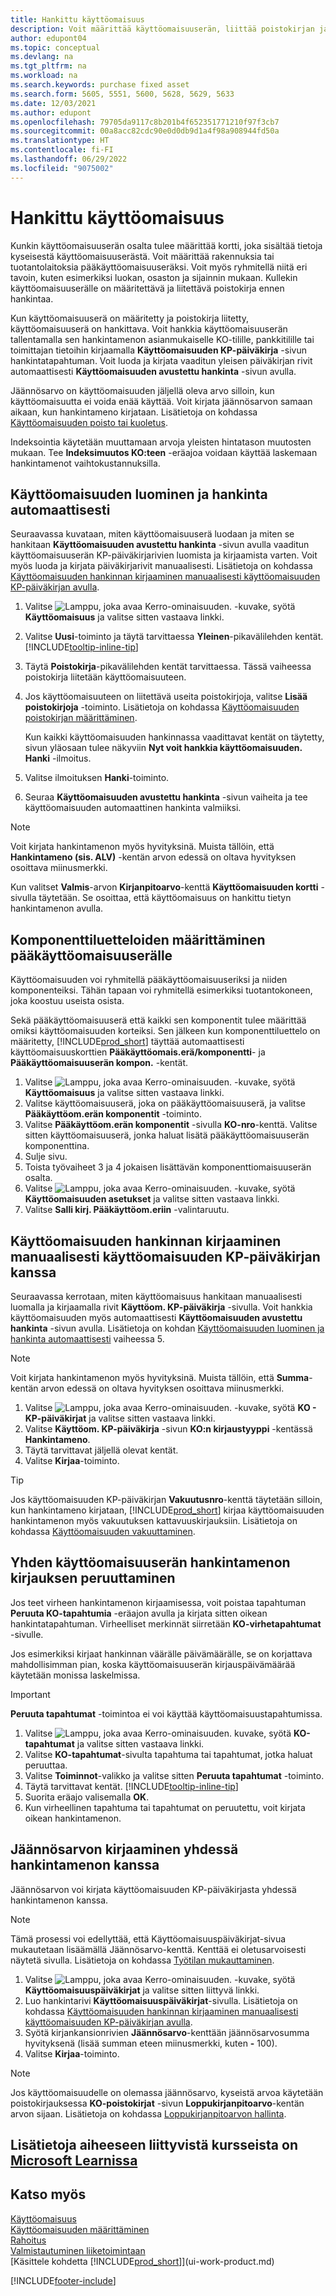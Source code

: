 ```yaml
---
title: Hankittu käyttöomaisuus
description: Voit määrittää käyttöomaisuuserän, liittää poistokirjan ja kirjata käyttöomaisuuserän hankintakustannuksen.
author: edupont04
ms.topic: conceptual
ms.devlang: na
ms.tgt_pltfrm: na
ms.workload: na
ms.search.keywords: purchase fixed asset
ms.search.form: 5605, 5551, 5600, 5628, 5629, 5633
ms.date: 12/03/2021
ms.author: edupont
ms.openlocfilehash: 79705da9117c8b201b4f652351771210f97f3cb7
ms.sourcegitcommit: 00a8acc82cdc90e0d0db9d1a4f98a908944fd50a
ms.translationtype: HT
ms.contentlocale: fi-FI
ms.lasthandoff: 06/29/2022
ms.locfileid: "9075002"
---
```

# <a name="acquire-fixed-assets"></a>Hankittu käyttöomaisuus

Kunkin käyttöomaisuuserän osalta tulee määrittää kortti, joka sisältää tietoja kyseisestä käyttöomaisuuserästä. Voit määrittää rakennuksia tai tuotantolaitoksia pääkäyttöomaisuuseräksi. Voit myös ryhmitellä niitä eri tavoin, kuten esimerkiksi luokan, osaston ja sijainnin mukaan. Kullekin käyttöomaisuuserälle on määritettävä ja liitettävä poistokirja ennen hankintaa.

Kun käyttöomaisuuserä on määritetty ja poistokirja liitetty, käyttöomaisuuserä on hankittava. Voit hankkia käyttöomaisuuserän tallentamalla sen hankintamenon asianmukaiselle KO-tilille, pankkitilille tai toimittajan tietoihin kirjaamalla **Käyttöomaisuuden KP-päiväkirja** -sivun hankintatapahtuman. Voit luoda ja kirjata vaaditun yleisen päiväkirjan rivit automaattisesti **Käyttöomaisuuden avustettu hankinta** -sivun avulla.

Jäännösarvo on käyttöomaisuuden jäljellä oleva arvo silloin, kun käyttöomaisuutta ei voida enää käyttää. Voit kirjata jäännösarvon samaan aikaan, kun hankintameno kirjataan. Lisätietoja on kohdassa [Käyttöomaisuuden poisto tai kuoletus](fa-how-depreciate-amortize.md).

Indeksointia käytetään muuttamaan arvoja yleisten hintatason muutosten mukaan. Tee **Indeksimuutos KO:teen** -eräajoa voidaan käyttää laskemaan hankintamenot vaihtokustannuksilla.

## <a name="to-create-a-fixed-asset-and-acquire-it-automatically"></a>Käyttöomaisuuden luominen ja hankinta automaattisesti

Seuraavassa kuvataan, miten käyttöomaisuuserä luodaan ja miten se hankitaan **Käyttöomaisuuden avustettu hankinta** -sivun avulla vaaditun käyttöomaisuuserän KP-päiväkirjarivien luomista ja kirjaamista varten. Voit myös luoda ja kirjata päiväkirjarivit manuaalisesti. Lisätietoja on kohdassa [Käyttöomaisuuden hankinnan kirjaaminen manuaalisesti käyttöomaisuuden KP-päiväkirjan avulla](fa-how-acquire.md#to-post-a-fixed-asset-acquisition-manually-with-the-fixed-asset-gl-journal).

1. Valitse ![Lamppu, joka avaa Kerro-ominaisuuden.](media/ui-search/search_small.png "Kerro, mitä haluat tehdä") -kuvake, syötä **Käyttöomaisuus** ja valitse sitten vastaava linkki.  
2. Valitse **Uusi**-toiminto ja täytä tarvittaessa **Yleinen**-pikavälilehden kentät. [!INCLUDE[tooltip-inline-tip](includes/tooltip-inline-tip_md.md)]
3. Täytä **Poistokirja**-pikavälilehden kentät tarvittaessa. Tässä vaiheessa poistokirja liitetään käyttöomaisuuteen.  
4. Jos käyttöomaisuuteen on liitettävä useita poistokirjoja, valitse **Lisää poistokirjoja** -toiminto. Lisätietoja on kohdassa [Käyttöomaisuuden poistokirjan määrittäminen](fa-how-setup-depreciation.md#to-assign-a-depreciation-book-to-a-fixed-asset).

    Kun kaikki käyttöomaisuuden hankinnassa vaadittavat kentät on täytetty, sivun yläosaan tulee näkyviin **Nyt voit hankkia käyttöomaisuuden. Hanki** -ilmoitus.
5. Valitse ilmoituksen **Hanki**-toiminto.
6. Seuraa **Käyttöomaisuuden avustettu hankinta** -sivun vaiheita ja tee käyttöomaisuuden automaattinen hankinta valmiiksi.

> [!NOTE]  
>   Voit kirjata hankintamenon myös hyvityksinä. Muista tällöin, että **Hankintameno (sis. ALV)** -kentän arvon edessä on oltava hyvityksen osoittava miinusmerkki.

Kun valitset **Valmis**-arvon **Kirjanpitoarvo**-kenttä **Käyttöomaisuuden kortti** -sivulla täytetään. Se osoittaa, että käyttöomaisuus on hankittu tietyn hankintamenon avulla.  

## <a name="to-set-up-a-component-list-for-a-main-asset"></a>Komponenttiluetteloiden määrittäminen pääkäyttöomaisuuserälle

Käyttöomaisuuden voi ryhmitellä pääkäyttöomaisuuseriksi ja niiden komponenteiksi. Tähän tapaan voi ryhmitellä esimerkiksi tuotantokoneen, joka koostuu useista osista.  

Sekä pääkäyttöomaisuuserä että kaikki sen komponentit tulee määrittää omiksi käyttöomaisuuden korteiksi. Sen jälkeen kun komponenttiluettelo on määritetty, [!INCLUDE[prod_short](includes/prod_short.md)] täyttää automaattisesti käyttöomaisuuskorttien **Pääkäyttöomais.erä/komponentti**- ja **Pääkäyttöomaisuuserän kompon.** -kentät.

1. Valitse ![Lamppu, joka avaa Kerro-ominaisuuden.](media/ui-search/search_small.png "Kerro, mitä haluat tehdä") -kuvake, syötä **Käyttöomaisuus** ja valitse sitten vastaava linkki.
2. Valitse käyttöomaisuuserä, joka on pääkäyttöomaisuuserä, ja valitse **Pääkäyttöom.erän komponentit** -toiminto.
3. Valitse **Pääkäyttöom.erän komponentit** -sivulla **KO-nro**-kenttä. Valitse sitten käyttöomaisuuserä, jonka haluat lisätä pääkäyttöomaisuuserän komponenttina.
4. Sulje sivu.
5. Toista työvaiheet 3 ja 4 jokaisen lisättävän komponenttiomaisuuserän osalta.
6. Valitse ![Lamppu, joka avaa Kerro-ominaisuuden.](media/ui-search/search_small.png "Kerro, mitä haluat tehdä") -kuvake, syötä **Käyttöomaisuuden asetukset** ja valitse sitten vastaava linkki.
7. Valitse **Salli kirj. Pääkäyttöom.eriin** -valintaruutu.

## <a name="to-post-a-fixed-asset-acquisition-manually-with-the-fixed-asset-gl-journal"></a>Käyttöomaisuuden hankinnan kirjaaminen manuaalisesti käyttöomaisuuden KP-päiväkirjan kanssa

Seuraavassa kerrotaan, miten käyttöomaisuus hankitaan manuaalisesti luomalla ja kirjaamalla rivit **Käyttöom. KP-päiväkirja** -sivulla. Voit hankkia käyttöomaisuuden myös automaattisesti **Käyttöomaisuuden avustettu hankinta** -sivun avulla. Lisätietoja on kohdan [Käyttöomaisuuden luominen ja hankinta automaattisesti](fa-how-acquire.md#to-create-a-fixed-asset-and-acquire-it-automatically) vaiheessa 5.

> [!NOTE]  
>   Voit kirjata hankintamenon myös hyvityksinä. Muista tällöin, että **Summa**-kentän arvon edessä on oltava hyvityksen osoittava miinusmerkki.

1. Valitse ![Lamppu, joka avaa Kerro-ominaisuuden.](media/ui-search/search_small.png "Kerro, mitä haluat tehdä") -kuvake, syötä **KO - KP-päiväkirjat** ja valitse sitten vastaava linkki.
2. Valitse **Käyttöom. KP-päiväkirja** -sivun **KO:n kirjaustyyppi** -kentässä **Hankintameno**.
3. Täytä tarvittavat jäljellä olevat kentät.
4. Valitse **Kirjaa**-toiminto.  

> [!TIP]  
>   Jos käyttöomaisuuden KP-päiväkirjan **Vakuutusnro**-kenttä täytetään silloin, kun hankintameno kirjataan, [!INCLUDE[prod_short](includes/prod_short.md)] kirjaa käyttöomaisuuden hankintamenon myös vakuutuksen kattavuuskirjauksiin. Lisätietoja on kohdassa [Käyttöomaisuuden vakuuttaminen](fa-how-insure.md).

## <a name="to-cancel-an-acquisition-cost-posting-for-one-fixed-asset"></a>Yhden käyttöomaisuuserän hankintamenon kirjauksen peruuttaminen

Jos teet virheen hankintamenon kirjaamisessa, voit poistaa tapahtuman **Peruuta KO-tapahtumia** -eräajon avulla ja kirjata sitten oikean hankintatapahtuman. Virheelliset merkinnät siirretään **KO-virhetapahtumat** -sivulle.

Jos esimerkiksi kirjaat hankinnan väärälle päivämäärälle, se on korjattava mahdollisimman pian, koska käyttöomaisuuserän kirjauspäivämäärää käytetään monissa laskelmissa.

> [!IMPORTANT]  
> **Peruuta tapahtumat** -toimintoa ei voi käyttää käyttöomaisuustapahtumissa.

1. Valitse ![Lamppu, joka avaa Kerro-ominaisuuden.](media/ui-search/search_small.png "Kerro, mitä haluat tehdä") kuvake, syötä **KO-tapahtumat** ja valitse sitten vastaava linkki.  
2. Valitse **KO-tapahtumat**-sivulta tapahtuma tai tapahtumat, jotka haluat peruuttaa.  
3. Valitse **Toiminnot**-valikko ja valitse sitten **Peruuta tapahtumat** -toiminto.
4. Täytä tarvittavat kentät. [!INCLUDE[tooltip-inline-tip](includes/tooltip-inline-tip_md.md)]
5. Suorita eräajo valisemalla **OK**.
6. Kun virheellinen tapahtuma tai tapahtumat on peruutettu, voit kirjata oikean hankintamenon.

## <a name="to-post-the-salvage-value-together-with-the-acquisition-cost"></a>Jäännösarvon kirjaaminen yhdessä hankintamenon kanssa

Jäännösarvon voi kirjata käyttöomaisuuden KP-päiväkirjasta yhdessä hankintamenon kanssa.

> [!NOTE]
> Tämä prosessi voi edellyttää, että Käyttöomaisuuspäiväkirjat-sivua mukautetaan lisäämällä Jäännösarvo-kenttä. Kenttää ei oletusarvoisesti näytetä sivulla. Lisätietoja on kohdassa [Työtilan mukauttaminen](ui-personalization-user.md).

1. Valitse ![Lamppu, joka avaa Kerro-ominaisuuden.](media/ui-search/search_small.png "Kerro, mitä haluat tehdä") -kuvake, syötä **Käyttöomaisuuspäiväkirjat** ja valitse sitten liittyvä linkki.
2. Luo hankintarivi **Käyttöomaisuuspäiväkirjat**-sivulla. Lisätietoja on kohdassa [Käyttöomaisuuden hankinnan kirjaaminen manuaalisesti käyttöomaisuuden KP-päiväkirjan avulla](fa-how-acquire.md#to-post-a-fixed-asset-acquisition-manually-with-the-fixed-asset-gl-journal).
3. Syötä kirjankansionrivien **Jäännösarvo**-kenttään jäännösarvosumma hyvityksenä (lisää summan eteen miinusmerkki, kuten **-** 100).
4. Valitse **Kirjaa**-toiminto.

> [!NOTE]
> Jos käyttöomaisuudelle on olemassa jäännösarvo, kyseistä arvoa käytetään poistokirjauksessa **KO-poistokirjat** -sivun **Loppukirjanpitoarvo**-kentän arvon sijaan. Lisätietoja on kohdassa [Loppukirjanpitoarvon hallinta](fa-how-depreciate-amortize.md#to-manage-the-ending-book-value).

## <a name="see-related-training-at-microsoft-learn"></a>Lisätietoja aiheeseen liittyvistä kursseista on [Microsoft Learnissa](/learn/modules/purchase-fixed-assets/)

## <a name="see-also"></a>Katso myös

[Käyttöomaisuus](fa-manage.md)  
[Käyttöomaisuuden määrittäminen](fa-setup.md)  
[Rahoitus](finance.md)  
[Valmistautuminen liiketoimintaan](ui-get-ready-business.md)  
[Käsittele kohdetta [!INCLUDE[prod_short](includes/prod_short.md)]](ui-work-product.md)


[!INCLUDE[footer-include](includes/footer-banner.md)]
